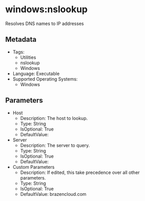 <!-- region Generated -->
# windows:nslookup

Resolves DNS names to IP addresses

## Metadata

- Tags:
  - Utilities
  - nslookup
  - Windows
- Language: Executable
- Supported Operating Systems:
  - Windows

## Parameters

- Host
  - Description: The host to lookup.
  - Type: String
  - IsOptional: True
  - DefaultValue: 
- Server
  - Description: The server to query.
  - Type: String
  - IsOptional: True
  - DefaultValue: 
- Custom Parameters
  - Description: If edited, this take precedence over all other parameters.
  - Type: String
  - IsOptional: True
  - DefaultValue: brazencloud.com
<!-- endregion -->
